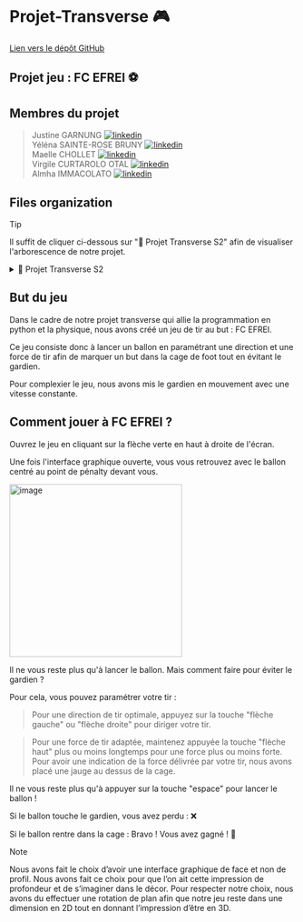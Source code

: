 # Projet-Transverse 🎮
[Lien vers le dépôt GitHub](https://github.com/justinegrng/Projet-Transverse.git) 

## Projet jeu : FC EFREI ⚽️

## Membres du projet
> Justine GARNUNG [![linkedin](https://github.com/justinegrng/Projet-Transverse/assets/89320065/eba91f42-9ed4-4ef3-8502-ca4925d64d8f)](https://www.linkedin.com/in/justine-garnung-674571232/)  
> Yéléna SAINTE-ROSE BRUNY [![linkedin](https://github.com/justinegrng/Projet-Transverse/assets/89320065/eba91f42-9ed4-4ef3-8502-ca4925d64d8f)](https://www.linkedin.com/in/yelesr/)  
> Maelle CHOLLET [![linkedin](https://github.com/justinegrng/Projet-Transverse/assets/89320065/eba91f42-9ed4-4ef3-8502-ca4925d64d8f)](https://www.linkedin.com/in/maelle-chollet-b7632a293/)  
> Virgile CURTAROLO OTAL [![linkedin](https://github.com/justinegrng/Projet-Transverse/assets/89320065/eba91f42-9ed4-4ef3-8502-ca4925d64d8f)](https://www.linkedin.com/in/virgile-curtarolo-otal-95261a293/)  
> Almha IMMACOLATO [![linkedin](https://github.com/justinegrng/Projet-Transverse/assets/89320065/eba91f42-9ed4-4ef3-8502-ca4925d64d8f)](https://www.linkedin.com/in/almha-immacolato-2754b3293/)  

## Files organization
> [!TIP]
> Il suffit de cliquer ci-dessous sur "📁 Projet Transverse S2" afin de visualiser l'arborescence de notre projet.


<details>
<summary> 📁 Projet Transverse S2 </summary>
  
- `main.py`
- `game.py`
- `display.py`
- `ball.py`
- `goal.py`
- `button.py`
- `trajectory.py`
<details>
<summary> 📁 assets </summary>
  
- `background.PNG`
- `ballon.PNG`
- `gardien.PNG`
- `button_credits.PNG`
- `button_play.PNG`
- `quit_button.PNG`
</details>
</details>

## But du jeu

Dans le cadre de notre projet transverse qui allie la programmation en python et la physique, nous avons créé un jeu de tir au but : FC EFREI.

Ce jeu consiste donc à lancer un ballon en paramétrant une direction et une force de tir afin de marquer un but dans la cage de foot tout en évitant le gardien.

Pour complexier le jeu, nous avons mis le gardien en mouvement avec une vitesse constante.

## Comment jouer à FC EFREI ?

Ouvrez le jeu en cliquant sur la flèche verte en haut à droite de l'écran.

Une fois l'interface graphique ouverte, vous vous retrouvez avec le ballon centré au point de pénalty devant vous.


<img width="304" alt="image" src="https://github.com/justinegrng/Projet-Transverse/assets/150793383/b2ad8672-6685-412d-a5c7-8e4cc6a68e7f">




Il ne vous reste plus qu'à lancer le ballon. Mais comment faire pour éviter le gardien ?

Pour cela, vous pouvez paramétrer votre tir :

> Pour une direction de tir optimale, appuyez sur la touche "flèche gauche" ou "flèche droite" pour diriger votre tir.
  
> Pour une force de tir adaptée, maintenez appuyée la touche "flèche haut" plus ou moins longtemps pour une force plus ou moins forte. Pour avoir une indication de la force délivrée par votre tir, nous avons placé une jauge au dessus de la cage.
  
Il ne vous reste plus qu'à appuyer sur la touche "espace" pour lancer le ballon !

Si le ballon touche le gardien, vous avez perdu : ❌

Si le ballon rentre dans la cage : Bravo ! Vous avez gagné ! 🥇

> [!NOTE]
> Nous avons fait le choix d’avoir une interface graphique de face et non de profil. Nous avons fait ce choix pour que l’on ait cette impression de profondeur et de s’imaginer dans le décor. Pour respecter notre choix, nous avons du effectuer une rotation de plan afin que notre jeu reste dans une dimension en 2D tout en donnant l’impression d’être en 3D.


